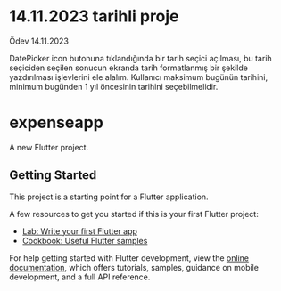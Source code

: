 # 14.11.2023 tarihli proje

Ödev 14.11.2023

DatePicker icon butonuna tıklandığında bir tarih seçici açılması, bu tarih seçiciden seçilen sonucun ekranda tarih formatlanmış bir şekilde yazdırılması işlevlerini ele alalım.
Kullanıcı maksimum bugünün tarihini, minimum bugünden 1 yıl öncesinin tarihini seçebilmelidir.

# expenseapp

A new Flutter project.

## Getting Started

This project is a starting point for a Flutter application.

A few resources to get you started if this is your first Flutter project:

- [Lab: Write your first Flutter app](https://docs.flutter.dev/get-started/codelab)
- [Cookbook: Useful Flutter samples](https://docs.flutter.dev/cookbook)

For help getting started with Flutter development, view the
[online documentation](https://docs.flutter.dev/), which offers tutorials,
samples, guidance on mobile development, and a full API reference.
